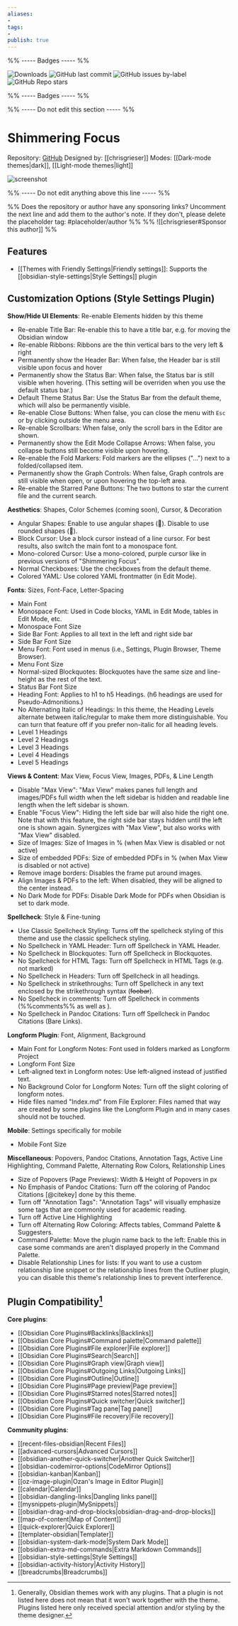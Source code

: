 ```yaml
---
aliases:
- 
tags: 
- 
publish: true
---
```


%% ----- Badges ----- %%

![Downloads](https://img.shields.io/badge/downloads-5395-573E7A?style=for-the-badge&logo=)
![GitHub last commit](https://img.shields.io/github/last-commit/chrisgrieser/shimmering-focus?color=573E7A&label=last%20update&logo=github&style=for-the-badge)
![GitHub issues by-label](https://img.shields.io/github/issues/chrisgrieser/shimmering-focus/help%20wanted?color=573E7A&logo=github&style=for-the-badge) 
![GitHub Repo stars](https://img.shields.io/github/stars/chrisgrieser/shimmering-focus?color=573E7A&logo=github&style=for-the-badge)

%% ----- Badges ----- %%

%% ----- Do not edit this section ----- %%

# Shimmering Focus

Repository: [GitHub](https://github.com/chrisgrieser/shimmering-focus)
Designed by: [[chrisgrieser]]
Modes: [[Dark-mode themes|dark]], [[Light-mode themes|light]]



![screenshot](https://github.com/chrisgrieser/shimmering-focus/raw/main/dual-theme-screenshot.png)

%% ----- Do not edit anything above this line ----- %% 

%% Does the repository or author have any sponsoring links? Uncomment the next line and add them to the author's note. If they don't, please delete the placeholder tag: #placeholder/author %%
%% ![[chrisgrieser#Sponsor this author]] %%


## Features

- [[Themes with Friendly Settings|Friendly settings]]: Supports the [[obsidian-style-settings|Style Settings]] plugin

## Customization Options (Style Settings Plugin) 

**Show/Hide UI Elements**: Re-enable Elements hidden by this theme
- Re-enable Title Bar: Re-enable this to have a title bar, e.g. for moving the Obsidian window
- Re-enable Ribbons: Ribbons are the thin vertical bars to the very left & right
- Permanently show the Header Bar: When false, the Header bar is still visible upon focus and hover
- Permanently show the Status Bar: When false, the Status bar is still visible when hovering. (This setting will be overriden when you use the default status bar.)
- Default Theme Status Bar: Use the Status Bar from the default theme, which will also be permanently visible.
- Re-enable Close Buttons: When false, you can close the menu with `Esc` or by clicking outside the menu area.
- Re-enable Scrollbars: When false, only the scroll bars in the Editor are shown.
- Permanently show the Edit Mode Collapse Arrows: When false, you collapse buttons still become visible upon hovering.
- Re-enable the Fold Markers: Fold markers are the ellipses ("...") next to a folded/collapsed item.
- Permanently show the Graph Controls: When false, Graph controls are still visible when open, or upon hovering the top-left area.
- Re-enable the Starred Pane Buttons: The two buttons to star the current file and the current search.

**Aesthetics**: Shapes, Color Schemes (coming soon), Cursor, & Decoration
- Angular Shapes: Enable to use angular shapes (🔲). Disable to use rounded shapes (🔘).
- Block Cursor: Use a block cursor instead of a line cursor. For best results, also switch the main font to a monospace font.
- Mono-colored Cursor: Use a mono-colored, purple cursor like in previous versions of "Shimmering Focus".
- Normal Checkboxes: Use the checkboxes from the default theme.
- Colored YAML: Use colored YAML frontmatter (in Edit Mode).

**Fonts**: Sizes, Font-Face, Letter-Spacing
- Main Font
- Monospace Font: Used in Code blocks, YAML in Edit Mode, tables in Edit Mode, etc.
- Monospace Font Size
- Side Bar Font: Applies to all text in the left and right side bar
- Side Bar Font Size
- Menu Font: Font used in menus (i.e., Settings, Plugin Browser, Theme Browser).
- Menu Font Size
- Normal-sized Blockquotes: Blockquotes have the same size and line-height as the rest of the text.
- Status Bar Font Size
- Heading Font: Applies to h1 to h5 Headings. (h6 headings are used for Pseudo-Admonitions.)
- No Alternating Italic of Headings: In this theme, the Heading Levels alternate between italic/regular to make them more distinguishable. You can turn that feature off if you prefer non-italic for all heading levels.
- Level 1 Headings
- Level 2 Headings
- Level 3 Headings
- Level 4 Headings
- Level 5 Headings

**Views & Content**: Max View, Focus View, Images, PDFs, & Line Length
- Disable "Max View": "Max View" makes panes full length and images/PDFs full width when the left sidebar is hidden and readable line length when the left sidebar is shown.
- Enable "Focus View": Hiding the left side bar will also hide the right one. Note that with this feature, the right side bar stays hidden until the left one is shown again. Synergizes with "Max View", but also works with "Max View" disabled. 
- Size of Images: Size of Images in % (when Max View is disabled or not active)
- Size of embedded PDFs: Size of embedded PDFs in % (when Max View is disabled or not active)
- Remove image borders: Disables the frame put around images.
- Align Images & PDFs to the left: When disabled, they will be aligned to the center instead.
- No Dark Mode for PDFs: Disable Dark Mode for PDFs when Obsidian is set to dark mode.

**Spellcheck**: Style & Fine-tuning
- Use Classic Spellcheck Styling: Turns off the spellcheck styling of this theme and use the classic spellcheck styling.
- No Spellcheck in YAML Header: Turn off Spellcheck in YAML Header.
- No Spellcheck in Blockquotes: Turn off Spellcheck in Blockquotes.
- No Spellcheck for HTML Tags: Turn off Spellcheck in HTML Tags (e.g. <br/> not marked)
- No Spellcheck in Headers: Turn off Spellcheck in all headings.
- No Spellcheck in strikethroughs: Turn off Spellcheck in any text enclosed by the strikethrough syntax (~~foobar~~).
- No Spellcheck in comments: Turn off Spellcheck in comments (%%comments%% as well as <!--comments-->).
- No Spellcheck in Pandoc Citations: Turn off Spellcheck in Pandoc Citations (Bare Links).

**Longform Plugin**: Font, Alignment, Background
- Main Font for Longform Notes: Font used in folders marked as Longform Project
- Longform Font Size
- Left-aligned text in Longform notes: Use left-aligned instead of justified text.
- No Background Color for Longform Notes: Turn off the slight coloring of longform notes.
- Hide files named "Index.md" from File Explorer: Files named that way are created by some plugins like the Longform Plugin and in many cases should not be touched.

**Mobile**: Settings specifically for mobile
- Mobile Font Size

**Miscellaneous**: Popovers, Pandoc Citations, Annotation Tags, Active Line Highlighting, Command Palette, Alternating Row Colors, Relationship Lines
- Size of Popovers (Page Previews): Width & Height of Popovers in px
- No Emphasis of Pandoc Citations: Turn off the coloring of Pandoc Citations [@citekey] done by this theme.
- Turn off "Annotation Tags": "Annotation Tags" will visually emphasize some tags that are commonly used for academic reading.
- Turn off Active Line Highlighting
- Turn off Alternating Row Coloring: Affects tables, Command Palette & Suggesters.
- Command Palette: Move the plugin name back to the left: Enable this in case some commands are aren't displayed properly in the Command Palette.
- Disable Relationship Lines for lists: If you want to use a custom relationship line snippet or the relationship lines from the Outliner plugin, you can disable this theme's relationship lines to prevent interference.

## Plugin Compatibility[^1]

**Core plugins**:
- [[Obsidian Core Plugins#Backlinks|Backlinks]]
- [[Obsidian Core Plugins#Command palette|Command palette]]
- [[Obsidian Core Plugins#File explorer|File explorer]]
- [[Obsidian Core Plugins#Search|Search]]
- [[Obsidian Core Plugins#Graph view|Graph view]]
- [[Obsidian Core Plugins#Outgoing Links|Outgoing Links]]
- [[Obsidian Core Plugins#Outline|Outline]]
- [[Obsidian Core Plugins#Page preview|Page preview]]
- [[Obsidian Core Plugins#Starred notes|Starred notes]]
- [[Obsidian Core Plugins#Quick switcher|Quick switcher]]
- [[Obsidian Core Plugins#Tag pane|Tag pane]]
- [[Obsidian Core Plugins#File recovery|File recovery]]

**Community plugins**:
- [[recent-files-obsidian|Recent Files]]
- [[advanced-cursors|Advanced Cursors]]
- [[obsidian-another-quick-switcher|Another Quick Switcher]]
- [[obsidian-codemirror-options|CodeMirror Options]]
- [[obsidian-kanban|Kanban]]
- [[oz-image-plugin|Ozan's Image in Editor Plugin]]
- [[calendar|Calendar]]
- [[obsidian-dangling-links|Dangling links panel]]
- [[mysnippets-plugin|MySnippets]]
- [[obsidian-drag-and-drop-blocks|obsidian-drag-and-drop-blocks]]
- [[map-of-content|Map of Content]]
- [[quick-explorer|Quick Explorer]]
- [[templater-obsidian|Templater]]
- [[obsidian-system-dark-mode|System Dark Mode]]
- [[obsidian-extra-md-commands|Extra Markdown Commands]]
- [[obsidian-style-settings|Style Settings]]
- [[obsidian-activity-history|Activity History]]
- [[breadcrumbs|Breadcrumbs]]

[^1]: Generally, Obsidian themes work with any plugins. That a plugin is not listed here does not mean that it won't work together with the theme. Plugins listed here only received special attention and/or styling by the theme designer.
